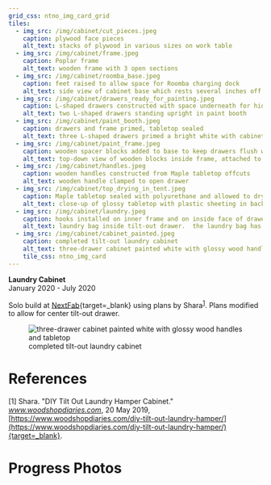```yaml
---
grid_css: ntno_img_card_grid
tiles: 
  - img_src: /img/cabinet/cut_pieces.jpeg
    caption: plywood face pieces
    alt_text: stacks of plywood in various sizes on work table
  - img_src: /img/cabinet/frame.jpeg
    caption: Poplar frame
    alt_text: wooden frame with 3 open sections
  - img_src: /img/cabinet/roomba_base.jpeg
    caption: feet raised to allow space for Roomba charging dock
    alt_text: side view of cabinet base which rests several inches off floor
  - img_src: /img/cabinet/drawers_ready_for_painting.jpeg
    caption: L-shaped drawers constructed with space underneath for hidden hinge
    alt_text: two L-shaped drawers standing upright in paint booth
  - img_src: /img/cabinet/paint_booth.jpeg
    caption: drawers and frame primed, tabletop sealed
    alt_text: three L-shaped drawers primed a bright white with cabinet frame in the background
  - img_src: /img/cabinet/paint_frame.jpeg
    caption: wooden spacer blocks added to base to keep drawers flush with frame
    alt_text: top-down view of wooden blocks inside frame, attached to the bottom panel.  the blocks have screws sticking out of the top.
  - img_src: /img/cabinet/handles.jpeg
    caption: wooden handles constructed from Maple tabletop offcuts
    alt_text: wooden handle clamped to open drawer
  - img_src: /img/cabinet/top_drying_in_tent.jpeg
    caption: Maple tabletop sealed with polyurethane and allowed to dry inside tent to prevent sawdust from sticking
    alt_text: close-up of glossy tabletop with plastic sheeting in background
  - img_src: /img/cabinet/laundry.jpeg
    caption: hooks installed on inner frame and on inside face of drawer to keep laundry bag upright
    alt_text: laundry bag inside tilt-out drawer.  the laundry bag has fabric handles which are hooked to the underside of the tabletop and to the inside face of the drawer.
  - img_src: /img/cabinet/cabinet_painted.jpeg
    caption: completed tilt-out laundry cabinet
    alt_text: three-drawer cabinet painted white with glossy wood handles and tabletop
    tile_css: ntno_img_card
---
```


**Laundry Cabinet**  
January 2020 - July 2020  
  
Solo build at [NextFab](https://nextfab.com/location/south-philadelphia/){target=_blank} using plans by Shara<sup>[1](./#references)</sup>.  Plans modified to allow for center tilt-out drawer.  
<section>
  <figure>
    <img
      src="/img/cabinet/cabinet_painted.jpeg"
      alt="three-drawer cabinet painted white with glossy wood handles and tabletop"
      title=""
    />
    <figcaption>completed tilt-out laundry cabinet</figcaption>
  </figure>
</section>

# References

[1] Shara.  "DIY Tilt Out Laundry Hamper Cabinet."  *www.woodshopdiaries.com*, 20 May 2019, [https://www.woodshopdiaries.com/diy-tilt-out-laundry-hamper/](https://www.woodshopdiaries.com/diy-tilt-out-laundry-hamper/){target=_blank}.


# Progress Photos